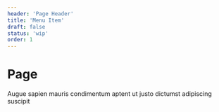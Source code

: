 ```yaml
---
header: 'Page Header'
title: 'Menu Item'
draft: false
status: 'wip'
order: 1
---
```


# Page

Augue sapien mauris condimentum aptent ut justo dictumst adipiscing suscipit
